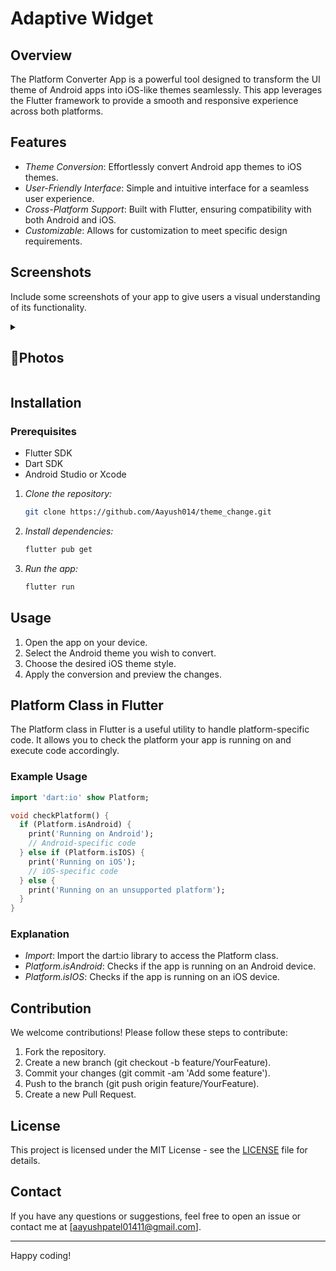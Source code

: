 # Adaptive Widget

## Overview

The Platform Converter App is a powerful tool designed to transform the UI theme of Android apps into iOS-like themes seamlessly. This app leverages the Flutter framework to provide a smooth and responsive experience across both platforms.

## Features

- *Theme Conversion*: Effortlessly convert Android app themes to iOS themes.
- *User-Friendly Interface*: Simple and intuitive interface for a seamless user experience.
- *Cross-Platform Support*: Built with Flutter, ensuring compatibility with both Android and iOS.
- *Customizable*: Allows for customization to meet specific design requirements.

## Screenshots

Include some screenshots of your app to give users a visual understanding of its functionality.

<details> 
  <summary><h2>📸Photos</h2></summary>
  <p>
      <details> 
          <summary><h2>Material App</h2></summary>
            <p>
                <table align="center">
                  <tr>
                      <td><img src="https://github.com/Aayush014/adaptive_widget/assets/133498952/5d06ba6d-12b0-46fd-8e13-8d4c0fb53390" alt="Image 2" width="180" height="auto"></td>
                      <td><img src="https://github.com/Aayush014/adaptive_widget/assets/133498952/653d7a4f-dd07-4cc3-a43e-702614e5e277" alt="Image 3" width="180" height="auto"></td>
                      <td><img src="https://github.com/Aayush014/adaptive_widget/assets/133498952/416b6e3b-2afd-4b5c-8870-e6a03afc47f6" alt="Image 2" width="180" height="auto"></td>
                      <td><img src="https://github.com/Aayush014/adaptive_widget/assets/133498952/ae4681e4-a9c4-403e-ab98-822901016ca7" alt="Image 2" width="180" height="auto"></td>
                  </tr>
                   <tr>
                      <td><img src="https://github.com/Aayush014/adaptive_widget/assets/133498952/7a1bc240-2f3b-4715-848e-edc9eda28626" alt="Image 3" width="180" height="auto"></td>
                      <td><img src="https://github.com/Aayush014/adaptive_widget/assets/133498952/e3abe179-5a49-4892-8609-87e175d7be14" alt="Image 2" width="180" height="auto"></td>
                      <td><img src="https://github.com/Aayush014/adaptive_widget/assets/133498952/b67533cd-abf7-4c15-ab93-bfb3e6f75575" alt="Image 3" width="180" height="auto"></td>
                      <td><img src="https://github.com/Aayush014/adaptive_widget/assets/133498952/471bc347-938f-41d5-8eb6-dc5ace3c895a" alt="Image 2" width="180" height="auto"></td>
                  </tr>
                </table>    
          </p>
      </details>    
    <details> 
          <summary><h2>Cupertino App</h2></summary>
            <p>
                <table align="center">
                  <tr>
                      <td><img src="https://github.com/Aayush014/adaptive_widget/assets/133498952/efc00875-b2f4-4f17-af92-7dc73d0f1881" alt="Image 2" width="180" height="auto"></td>
                      <td><img src="https://github.com/Aayush014/adaptive_widget/assets/133498952/83331268-67d5-439c-891e-53879bf30871" alt="Image 3" width="180" height="auto"></td>
                      <td><img src="https://github.com/Aayush014/adaptive_widget/assets/133498952/29363318-a388-4dd5-b459-d0e598af3485" alt="Image 2" width="180" height="auto"></td>
                      <td><img src="https://github.com/Aayush014/adaptive_widget/assets/133498952/2fa53171-fce0-42ca-ac30-a4411947ff45" alt="Image 3" width="180" height="auto"></td>
                  </tr>
                   <tr>
                      <td><img src="https://github.com/Aayush014/adaptive_widget/assets/133498952/efc00875-b2f4-4f17-af92-7dc73d0f1881" alt="Image 2" width="180" height="auto"></td>
                      <td><img src="https://github.com/Aayush014/adaptive_widget/assets/133498952/d7cb070f-819d-4348-b94d-12e72d1884ca" alt="Image 3" width="180" height="auto"></td>
                      <td><img src="https://github.com/Aayush014/adaptive_widget/assets/133498952/8b69417b-c31e-429a-937d-e6fe9d94d512" alt="Image 2" width="180" height="auto"></td>
                      <td><img src="https://github.com/Aayush014/adaptive_widget/assets/133498952/2befb3e0-9cf3-4061-a03c-02d19c724784" alt="Image 3" width="180" height="auto"></td>
                  </tr>
                </table>    
          </p>
      </details>  
  </p>
  </details>

## Installation

### Prerequisites

- Flutter SDK
- Dart SDK
- Android Studio or Xcode


1. *Clone the repository:*

    ```bash
    git clone https://github.com/Aayush014/theme_change.git
    ```

2. *Install dependencies:*

    ```bash
    flutter pub get
    ```

3. *Run the app:*

    ```bash
    flutter run
    ```

## Usage

1. Open the app on your device.
2. Select the Android theme you wish to convert.
3. Choose the desired iOS theme style.
4. Apply the conversion and preview the changes.

## Platform Class in Flutter

The Platform class in Flutter is a useful utility to handle platform-specific code. It allows you to check the platform your app is running on and execute code accordingly.

### Example Usage

```dart
import 'dart:io' show Platform;

void checkPlatform() {
  if (Platform.isAndroid) {
    print('Running on Android');
    // Android-specific code
  } else if (Platform.isIOS) {
    print('Running on iOS');
    // iOS-specific code
  } else {
    print('Running on an unsupported platform');
  }
}
```

### Explanation

- *Import*: Import the dart:io library to access the Platform class.
- *Platform.isAndroid*: Checks if the app is running on an Android device.
- *Platform.isIOS*: Checks if the app is running on an iOS device.

## Contribution

We welcome contributions! Please follow these steps to contribute:

1. Fork the repository.
2. Create a new branch (git checkout -b feature/YourFeature).
3. Commit your changes (git commit -am 'Add some feature').
4. Push to the branch (git push origin feature/YourFeature).
5. Create a new Pull Request.

## License

This project is licensed under the MIT License - see the [LICENSE](LICENSE) file for details.

## Contact

If you have any questions or suggestions, feel free to open an issue or contact me at [aayushpatel01411@gmail.com].

---

Happy coding!
   
